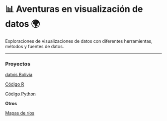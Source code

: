# 📊 Aventuras en visualización de datos 🌍

Exploraciones de visualizaciones de datos con diferentes herramientas, métodos y fuentes de datos.

---

### Proyectos

[datvis Bolivia](Bolivia/README.md)

[Código R](r/README.md)

[Código Python](py/README.md)

**Otros**

[Mapas de ríos](varios/SAm_hydro/README.md)
